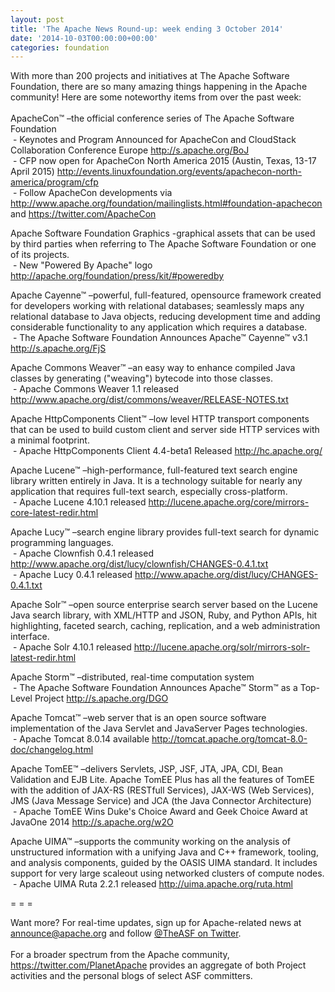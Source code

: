 ```yaml
---
layout: post
title: 'The Apache News Round-up: week ending 3 October 2014'
date: '2014-10-03T00:00:00+00:00'
categories: foundation
---
```

<div>With more than 200 projects and initiatives at The Apache Software Foundation, there are so many amazing things happening in the Apache community! Here are some noteworthy items from over the past week:</div> 
  <div><br /></div> 
  <div>ApacheCon™ –the official conference series of The Apache Software Foundation</div> 
  <div>&nbsp;- Keynotes and Program Announced for ApacheCon and CloudStack Collaboration Conference Europe <a href="http://s.apache.org/BoJ">http://s.apache.org/BoJ</a><br />&nbsp;- CFP now open for ApacheCon North America 2015 (Austin, Texas, 13-17 April 2015) <a href="http://events.linuxfoundation.org/events/apachecon-north-america/program/cfp">http://events.linuxfoundation.org/events/apachecon-north-america/program/cfp</a><br />&nbsp;- Follow ApacheCon developments via <a href="http://www.apache.org/foundation/mailinglists.html#foundation-apachecon">http://www.apache.org/foundation/mailinglists.html#foundation-apachecon</a> and <a href="https://twitter.com/ApacheCon">https://twitter.com/ApacheCon</a> </div> 
  <div></div> 
  <div> 
    <p> </p> 
  </div> 
  <p>Apache Software Foundation Graphics -graphical assets that can be used by third parties when referring to The Apache Software Foundation or one of its projects.<br />&nbsp;- New &quot;Powered By Apache&quot; logo <a href="http://apache.org/foundation/press/kit/#poweredby">http://apache.org/foundation/press/kit/#poweredby</a> </p> 
  <div> 
    <p>Apache Cayenne™ –powerful, full-featured, opensource framework created for developers working with relational databases; seamlessly maps any relational database to Java objects, reducing development time and adding considerable functionality to any application which requires a database.&nbsp;<br />&nbsp;- The Apache Software Foundation Announces Apache™ Cayenne™ v3.1 <a href="http://s.apache.org/FjS">http://s.apache.org/FjS</a></p> 
    <p>Apache Commons Weaver™ –an easy way to enhance compiled Java classes by generating (&quot;weaving&quot;) bytecode into those classes.<br />&nbsp;- Apache Commons Weaver 1.1 released <a href="http://www.apache.org/dist/commons/weaver/RELEASE-NOTES.txt%20">http://www.apache.org/dist/commons/weaver/RELEASE-NOTES.txt</a></p> 
    <p>Apache HttpComponents Client™ –low level HTTP transport components that can be used to build custom client and server side HTTP services with a minimal footprint.<br />&nbsp;- Apache HttpComponents Client 4.4-beta1 Released&nbsp;<a href="http://hc.apache.org/">http://hc.apache.org/</a></p> 
    <p>Apache Lucene™ –high-performance, full-featured text search engine library written entirely in Java. It is a technology suitable for nearly any application that requires full-text search, especially cross-platform.<br />&nbsp;- Apache Lucene 4.10.1 released&nbsp;<a href="http://lucene.apache.org/core/mirrors-core-latest-redir.html">http://lucene.apache.org/core/mirrors-core-latest-redir.html</a></p> 
    <p>Apache Lucy™ –search engine library provides full-text search for dynamic programming languages.<br />&nbsp;- Apache Clownfish 0.4.1 released <a href="http://www.apache.org/dist/lucy/clownfish/CHANGES-0.4.1.txt">http://www.apache.org/dist/lucy/clownfish/CHANGES-0.4.1.txt</a><br />&nbsp;- Apache Lucy 0.4.1 released <a href="http://www.apache.org/dist/lucy/CHANGES-0.4.1.txt">http://www.apache.org/dist/lucy/CHANGES-0.4.1.txt</a></p> 
    <p>Apache Solr™ –open source enterprise search server based on the Lucene Java search library, with XML/HTTP and JSON, Ruby, and Python APIs, hit highlighting, faceted search, caching, replication, and a web administration interface.<br />&nbsp;- Apache Solr 4.10.1 released&nbsp;<a href="http://lucene.apache.org/solr/mirrors-solr-latest-redir.html">http://lucene.apache.org/solr/mirrors-solr-latest-redir.html</a></p> 
    <p>Apache Storm™ –distributed, real-time computation system<br />&nbsp;- The Apache Software Foundation Announces Apache™ Storm™ as a Top-Level Project <a href="http://s.apache.org/DGO">http://s.apache.org/DGO</a></p> 
  </div> 
  <p>Apache Tomcat™ –web server that is an open source software implementation of the Java Servlet and JavaServer Pages technologies.<br />&nbsp;- Apache Tomcat 8.0.14 available&nbsp;<a href="http://tomcat.apache.org/tomcat-8.0-doc/changelog.html">http://tomcat.apache.org/tomcat-8.0-doc/changelog.html</a></p> 
  <div> 
    <p>Apache TomEE™ –delivers Servlets, JSP, JSF, JTA, JPA, CDI, Bean Validation and EJB Lite. Apache TomEE Plus has all the features of TomEE with the addition of JAX-RS (RESTfull Services), JAX-WS (Web Services), JMS (Java Message Service) and JCA (the Java Connector Architecture)<br />&nbsp;- Apache TomEE Wins Duke's Choice Award and Geek Choice Award at JavaOne 2014&nbsp;<a href="http://s.apache.org/w2O">http://s.apache.org/w2O</a></p> 
  </div> 
  <div> 
    <p> </p> 
  </div> 
  <p>Apache UIMA™ –supports the community working on the analysis of unstructured information with a unifying Java and C++ framework, tooling, and analysis components, guided by the OASIS UIMA standard. It includes support for very large scaleout using networked clusters of compute nodes.<br />&nbsp;- Apache UIMA Ruta 2.2.1 released&nbsp;<a href="http://uima.apache.org/ruta.html">http://uima.apache.org/ruta.html</a></p> 
  <div> 
    <p>= = =</p> 
  </div> 
  <div>Want more? For real-time updates, sign up for Apache-related news at <a href="http://apache.org/foundation/mailinglists.html#foundation-announce">announce@apache.org</a> and follow <a href="https://twitter.com/TheASF">@TheASF on Twitter</a>.&nbsp;</div> 
  <div><br /></div> 
  <div>For a broader spectrum from the Apache community, <a href="https://twitter.com/PlanetApache">https://twitter.com/PlanetApache</a> provides an aggregate of both Project activities and the personal blogs of select ASF committers.</div>
